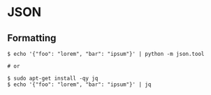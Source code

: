 # JSON

## Formatting

```
$ echo '{"foo": "lorem", "bar": "ipsum"}' | python -m json.tool

# or

$ sudo apt-get install -qy jq
$ echo '{"foo": "lorem", "bar": "ipsum"}' | jq
```
